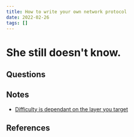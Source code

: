 ```yaml
---
title: How to write your own network protocol
date: 2022-02-26
tags: []
---
```


# She still doesn't know.

## Questions

## Notes

* [Difficulty is dependant on the layer you target](https://www.quora.com/How-would-one-create-and-implement-their-own-networking-protocol)

## References

